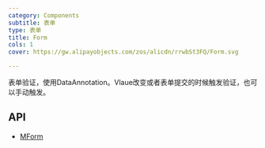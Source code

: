 ```yaml
---
category: Components
subtitle: 表单
type: 表单
title: Form
cols: 1
cover: https://gw.alipayobjects.com/zos/alicdn/rrwbSt3FQ/Form.svg

---
```


表单验证，使用DataAnnotation。Vlaue改变或者表单提交的时候触发验证，也可以手动触发。

## API

- [MForm](/docs/api/MForm)